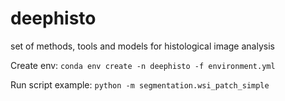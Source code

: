 # deephisto

set of methods, tools and models for histological image analysis

Create env:
```conda env create -n deephisto -f environment.yml```

Run script example:
```python -m segmentation.wsi_patch_simple```

